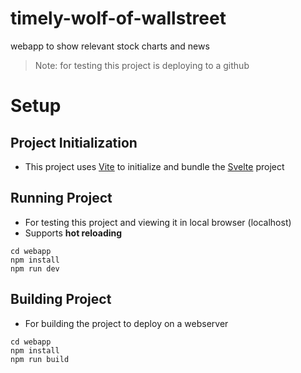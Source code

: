 # timely-wolf-of-wallstreet
webapp to show relevant stock charts and news

> Note: for testing this project is deploying to a github

# Setup

## Project Initialization
- This project uses [Vite](https://vitejs.dev/) to initialize and bundle the [Svelte](https://svelte.dev/) project

## Running Project
- For testing this project and viewing it in local browser (localhost)
- Supports **hot reloading**
```
cd webapp
npm install
npm run dev
```

## Building Project
- For building the project to deploy on a webserver
```
cd webapp
npm install
npm run build
```
